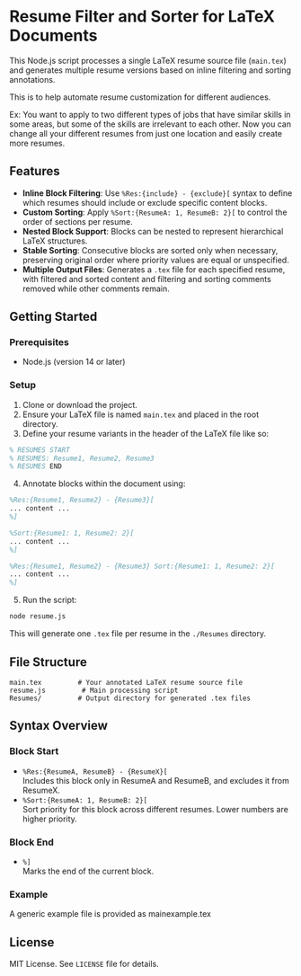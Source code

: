 # Resume Filter and Sorter for LaTeX Documents

This Node.js script processes a single LaTeX resume source file (`main.tex`) and generates multiple resume versions based on inline filtering and sorting annotations. 

This is to help automate resume customization for different audiences. 

Ex: You want to apply to two different types of jobs that have similar skills in some areas, but some of the skills are irrelevant to each other. Now you can change all your different resumes from just one location and easily create more resumes.

## Features

- **Inline Block Filtering**: Use `%Res:{include} - {exclude}[` syntax to define which resumes should include or exclude specific content blocks.
- **Custom Sorting**: Apply `%Sort:{ResumeA: 1, ResumeB: 2}[` to control the order of sections per resume.
- **Nested Block Support**: Blocks can be nested to represent hierarchical LaTeX structures.
- **Stable Sorting**: Consecutive blocks are sorted only when necessary, preserving original order where priority values are equal or unspecified.
- **Multiple Output Files**: Generates a `.tex` file for each specified resume, with filtered and sorted content and filtering and sorting comments removed while other comments remain.

## Getting Started

### Prerequisites

- Node.js (version 14 or later)

### Setup
1. Clone or download the project.
2. Ensure your LaTeX file is named `main.tex` and placed in the root directory.
3. Define your resume variants in the header of the LaTeX file like so:

```latex
% RESUMES START
% RESUMES: Resume1, Resume2, Resume3
% RESUMES END
```

4. Annotate blocks within the document using:

```latex
%Res:{Resume1, Resume2} - {Resume3}[
... content ...
%]

%Sort:{Resume1: 1, Resume2: 2}[
... content ...
%]

%Res:{Resume1, Resume2} - {Resume3} Sort:{Resume1: 1, Resume2: 2}[
... content ...
%]
```

5. Run the script:

```bash
node resume.js
```

This will generate one `.tex` file per resume in the `./Resumes` directory.

## File Structure

```
main.tex         # Your annotated LaTeX resume source file
resume.js         # Main processing script
Resumes/         # Output directory for generated .tex files
```

## Syntax Overview

### Block Start

- `%Res:{ResumeA, ResumeB} - {ResumeX}[`  
  Includes this block only in ResumeA and ResumeB, and excludes it from ResumeX.
- `%Sort:{ResumeA: 1, ResumeB: 2}[`  
  Sort priority for this block across different resumes. Lower numbers are higher priority.

### Block End

- `%]`  
  Marks the end of the current block.

### Example

A generic example file is provided as mainexample.tex

## License

MIT License. See `LICENSE` file for details.
